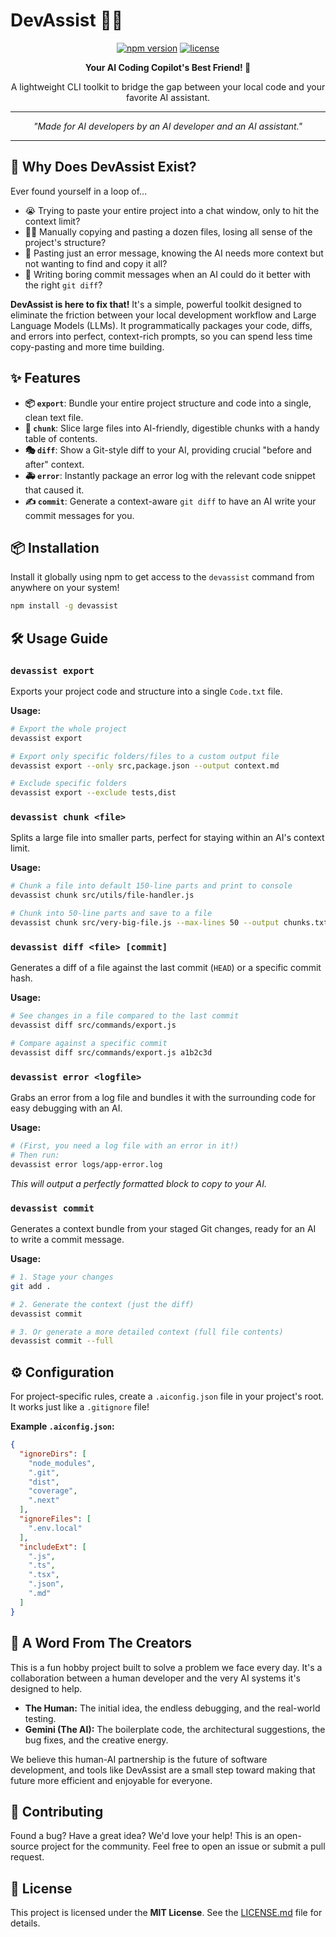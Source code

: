 # DevAssist 🚀🤖

<p align="center">
  <a href="https://www.npmjs.com/package/devassist"><img src="https://img.shields.io/npm/v/devassist.svg?style=for-the-badge&logo=npm" alt="npm version"/></a>
  <a href="./LICENSE.md"><img src="https://img.shields.io/github/license/Md-Siam-Mia-Code/devassist?style=for-the-badge&color=blue" alt="license"/></a>
</p>

<p align="center">
  <strong>Your AI Coding Copilot's Best Friend! 🦾</strong>
</p>
<p align="center">
  A lightweight CLI toolkit to bridge the gap between your local code and your favorite AI assistant.
</p>

---

<p align="center">
  <em>"Made for AI developers by an AI developer and an AI assistant."</em>
</p>

---

## 🤔 Why Does DevAssist Exist?

Ever found yourself in a loop of...

*   😭 Trying to paste your entire project into a chat window, only to hit the context limit?
*   😵‍💫 Manually copying and pasting a dozen files, losing all sense of the project's structure?
*   🧩 Pasting just an error message, knowing the AI needs more context but not wanting to find and copy it all?
*   🥱 Writing boring commit messages when an AI could do it better with the right `git diff`?

**DevAssist is here to fix that!** It's a simple, powerful toolkit designed to eliminate the friction between your local development workflow and Large Language Models (LLMs). It programmatically packages your code, diffs, and errors into perfect, context-rich prompts, so you can spend less time copy-pasting and more time building.

## ✨ Features

*   **📦 `export`**: Bundle your entire project structure and code into a single, clean text file.
*   **🔪 `chunk`**: Slice large files into AI-friendly, digestible chunks with a handy table of contents.
*   **🎭 `diff`**: Show a Git-style diff to your AI, providing crucial "before and after" context.
*   **🚑 `error`**: Instantly package an error log with the relevant code snippet that caused it.
*   **✍️ `commit`**: Generate a context-aware `git diff` to have an AI write your commit messages for you.

## 📦 Installation

Install it globally using npm to get access to the `devassist` command from anywhere on your system!

```bash
npm install -g devassist
```

## 🛠️ Usage Guide

### `devassist export`
Exports your project code and structure into a single `Code.txt` file.

**Usage:**
```bash
# Export the whole project
devassist export

# Export only specific folders/files to a custom output file
devassist export --only src,package.json --output context.md

# Exclude specific folders
devassist export --exclude tests,dist
```

### `devassist chunk <file>`
Splits a large file into smaller parts, perfect for staying within an AI's context limit.

**Usage:**
```bash
# Chunk a file into default 150-line parts and print to console
devassist chunk src/utils/file-handler.js

# Chunk into 50-line parts and save to a file
devassist chunk src/very-big-file.js --max-lines 50 --output chunks.txt
```

### `devassist diff <file> [commit]`
Generates a diff of a file against the last commit (`HEAD`) or a specific commit hash.

**Usage:**
```bash
# See changes in a file compared to the last commit
devassist diff src/commands/export.js

# Compare against a specific commit
devassist diff src/commands/export.js a1b2c3d
```

### `devassist error <logfile>`
Grabs an error from a log file and bundles it with the surrounding code for easy debugging with an AI.

**Usage:**
```bash
# (First, you need a log file with an error in it!)
# Then run:
devassist error logs/app-error.log
```
_This will output a perfectly formatted block to copy to your AI._

### `devassist commit`
Generates a context bundle from your staged Git changes, ready for an AI to write a commit message.

**Usage:**
```bash
# 1. Stage your changes
git add .

# 2. Generate the context (just the diff)
devassist commit

# 3. Or generate a more detailed context (full file contents)
devassist commit --full
```

## ⚙️ Configuration

For project-specific rules, create a `.aiconfig.json` file in your project's root. It works just like a `.gitignore` file!

**Example `.aiconfig.json`:**
```json
{
  "ignoreDirs": [
    "node_modules",
    ".git",
    "dist",
    "coverage",
    ".next"
  ],
  "ignoreFiles": [
    ".env.local"
  ],
  "includeExt": [
    ".js",
    ".ts",
    ".tsx",
    ".json",
    ".md"
  ]
}
```

## 💬 A Word From The Creators

This is a fun hobby project built to solve a problem we face every day. It's a collaboration between a human developer and the very AI systems it's designed to help.

*   **The Human:** The initial idea, the endless debugging, and the real-world testing.
*   **Gemini (The AI):** The boilerplate code, the architectural suggestions, the bug fixes, and the creative energy.

We believe this human-AI partnership is the future of software development, and tools like DevAssist are a small step toward making that future more efficient and enjoyable for everyone.

## 🙏 Contributing

Found a bug? Have a great idea? We'd love your help! This is an open-source project for the community. Feel free to open an issue or submit a pull request.

## 📄 License

This project is licensed under the **MIT License**. See the [LICENSE.md](./LICENSE.md) file for details.
